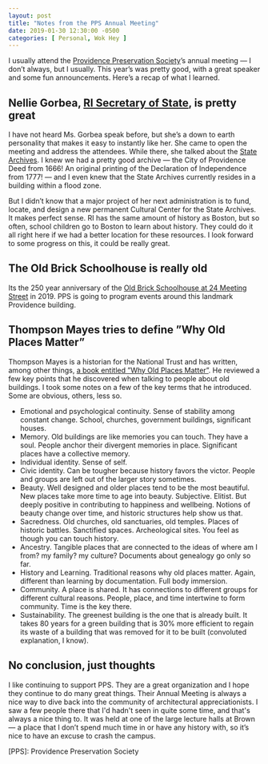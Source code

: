 ```yaml
---
layout: post
title: "Notes from the PPS Annual Meeting"
date: 2019-01-30 12:30:00 -0500
categories: [ Personal, Wok Hey ]
---
```


I usually attend the [Providence Preservation Society](//www.ppsri.org)’s annual meeting — I don’t always, but I usually. This year’s was pretty good, with a great speaker and some fun announcements. Here’s a recap of what I learned. 


## Nellie Gorbea, [RI Secretary of State](//sos.ri.gov), is pretty great

I have not heard Ms. Gorbea speak before, but she’s a down to earth personality that makes it easy to instantly like her. She came to open the meeting and address the attendees. While there, she talked about the [State Archives](//sos.ri.gov/divisions/Civics-And-Education/archives). I knew we had a pretty good archive — the City of Providence Deed from 1666! An original printing of the Declaration of Independence from 1777! — and I even knew that the State Archives currently resides in a building within a flood zone. 

But I didn’t know that a major project of her next administration is to fund, locate, and design a new permanent Cultural Center for the State Archives. It makes perfect sense. RI has the same amount of history as Boston, but so often, school children go to Boston to learn about history. They could do it all right here if we had a better location for these resources. I look forward to some progress on this, it could be really great. 


## The Old Brick Schoolhouse is really old

Its the 250 year anniversary of the [Old Brick Schoolhouse at 24 Meeting Street](//guide.ppsri.org/property/the-brick-school-house) in 2019. PPS is going to program events around this landmark Providence building. 


## Thompson Mayes tries to define ”Why Old Places Matter”

Thompson Mayes is a historian for the National Trust and has written, among other things, [a book entitled ”Why Old Places Matter”](//savingplaces.org/stories/why-do-old-places-matter). He reviewed a few key points that he discovered when talking to people about old buildings. I took some notes on a few of the key terms that he introduced. Some are obvious, others, less so. 

* Emotional and psychological continuity. Sense of stability among constant change. School, churches, government buildings, significant houses. 
* Memory. Old buildings are like memories you can touch. They have a soul. People anchor their divergent memories in place. Significant places have a collective memory. 
* Individual identity. Sense of self. 
* Civic identity. Can be tougher because history favors the victor. People and groups are left out of the larger story sometimes. 
* Beauty. Well designed and older places tend to be the most beautiful. New places take more time to age into beauty. Subjective. Elitist. But deeply positive in contributing to happiness and wellbeing. Notions of beauty change over time, and historic structures help show us that. 
* Sacredness. Old churches, old sanctuaries, old temples. Places of historic battles. Sanctified spaces. Archeological sites. You feel as though you can touch history. 
* Ancestry. Tangible places that are connected to the ideas of where am I from? my family? my culture? Documents about genealogy go only so far. 
* History and Learning. Traditional reasons why old places matter. Again, different than learning by documentation. Full body immersion. 
* Community. A place is shared. It has connections to different groups for different cultural reasons. People, place, and time intertwine to form community. Time is the key there.
* Sustainability. The greenest building is the one that is already built. It takes 80 years for a green building that is 30% more efficient to regain its waste of a building that was removed for it to be built (convoluted explanation, I know). 


## No conclusion, just thoughts

I like continuing to support PPS. They are a great organization and I hope they continue to do many great things. Their Annual Meeting is always a nice way to dive back into the community of architectural appreciationists. I saw a few people there that I'd hadn't seen in quite some time, and that's always a nice thing to. It was held at one of the large lecture halls at Brown — a place that I don’t spend much time in or have any history with, so it’s nice to have an excuse to crash the campus.  

[PPS]: Providence Preservation Society